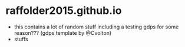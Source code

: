# raffolder2015.github.io
- this contains a lot of random stuff including a testing gdps for some reason??? (gdps template by @Cvolton)
- stuffs
